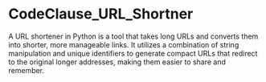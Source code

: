 # CodeClause_URL_Shortner
A URL shortener in Python is a tool that takes long URLs and converts them into shorter, more manageable links. It utilizes a combination of string manipulation and unique identifiers to generate compact URLs that redirect to the original longer addresses, making them easier to share and remember.
